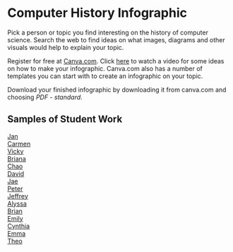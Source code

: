# Computer History Infographic
Pick a person or topic you find interesting on the history of computer science. Search the web to find ideas on what images, diagrams and other visuals would help to explain your topic. 
 
Register for free at [Canva.com](http://www.canva.com). Click [here](https://www.youtube.com/watch?v=W1v3ILOnfGs) to watch a video for some ideas on how to make your infographic. Canva.com also has a number of templates you can start with to create an infographic on your topic.
 
Download your finished infographic by downloading it from canva.com and choosing *PDF - standard*. 

Samples of Student Work
----------------------
[Jan](JanPDP.pdf)   
[Carmen](CarminMOUSE.pdf)   
[Vicky](VickyHealthInformatics.pdf)   
[Briana](BrianaMargaretHamilton.pdf)   
[Chao](ChaoHex.pdf)   
[David](DavidGeorgeBoole.pdf)   
[Jae](JaeKatherineJohnson.pdf)   
[Peter](PeterTimBerners-Lee.pdf)   
[Jeffrey](JeffreyKonradZuse.pdf)   
[Alyssa](AlyssaAdaLovelace.pdf)   
[Brian](BrianPunchCards.pdf)   
[Emily](EmilyGraceHopper.pdf)   
[Cynthia](CynthiaJacquardLoom.pdf)   
[Emma](EmmaAlanTuring.pdf)     
[Theo](TheoBabbage.pdf)   
 
